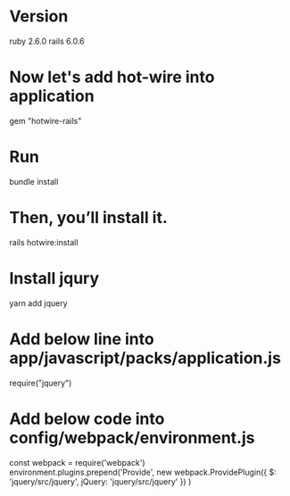 # Version
ruby 2.6.0
rails 6.0.6

# Now let's add hot-wire into application
gem "hotwire-rails"
# Run 
bundle install

# Then, you’ll install it.
rails hotwire:install

# Install jqury 
yarn add jquery

# Add below line into app/javascript/packs/application.js
require("jquery")

# Add below code into config/webpack/environment.js
const webpack = require('webpack')
environment.plugins.prepend('Provide',
  new webpack.ProvidePlugin({
    $: 'jquery/src/jquery',
    jQuery: 'jquery/src/jquery'
  })
)
